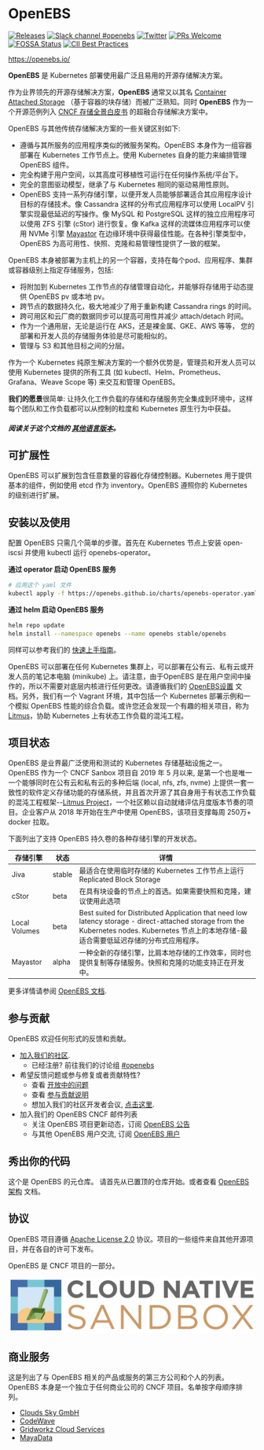 # OpenEBS

[![Releases](https://img.shields.io/github/release/openebs/openebs/all.svg?style=flat-square)](https://github.com/openebs/openebs/releases)
[![Slack channel #openebs](https://img.shields.io/badge/slack-openebs-brightgreen.svg?logo=slack)](https://kubernetes.slack.com/messages/openebs)
[![Twitter](https://img.shields.io/twitter/follow/openebs.svg?style=social&label=Follow)](https://twitter.com/intent/follow?screen_name=openebs)
[![PRs Welcome](https://img.shields.io/badge/PRs-welcome-brightgreen.svg?style=flat-square)](https://github.com/openebs/openebs/blob/master/CONTRIBUTING.zh.md)
[![FOSSA Status](https://app.fossa.com/api/projects/git%2Bgithub.com%2Fopenebs%2Fopenebs.svg?type=shield)](https://app.fossa.com/projects/git%2Bgithub.com%2Fopenebs%2Fopenebs?ref=badge_shield)
[![CII Best Practices](https://bestpractices.coreinfrastructure.org/projects/1754/badge)](https://bestpractices.coreinfrastructure.org/projects/1754)

https://openebs.io/

**OpenEBS** 是 Kubernetes 部署使用最广泛且易用的开源存储解决方案。

作为业界领先的开源存储解决方案，**OpenEBS** 通常又以其名 [Container Attached Storage](https://www.cncf.io/blog/2018/04/19/container-attached-storage-a-primer/) （基于容器的块存储）而被广泛熟知。同时 **OpenEBS** 作为一个开源范例列入 [CNCF 存储全景白皮书](https://github.com/cncf/sig-storage/blob/master/CNCF%20Storage%20Landscape%20-%20White%20Paper.pdf) 的超融合存储解决方案中。

OpenEBS 与其他传统存储解决方案的一些关键区别如下:
- 遵循与其所服务的应用程序类似的微服务架构。OpenEBS 本身作为一组容器部署在 Kubernetes 工作节点上。使用 Kubernetes 自身的能力来编排管理 OpenEBS 组件。
- 完全构建于用户空间，以其高度可移植性可运行在任何操作系统/平台下。
- 完全的意图驱动模型，继承了与 Kubernetes 相同的驱动易用性原则。
- OpenEBS 支持一系列存储引擎，以便开发人员能够部署适合其应用程序设计目标的存储技术。像 Cassandra 这样的分布式应用程序可以使用 LocalPV 引擎实现最低延迟的写操作。像 MySQL 和 PostgreSQL 这样的独立应用程序可以使用 ZFS 引擎 (cStor) 进行恢复。像 Kafka 这样的流媒体应用程序可以使用 NVMe 引擎 [Mayastor](https://github.com/openebs/Mayastor) 在边缘环境中获得最佳性能。在各种引擎类型中，OpenEBS 为高可用性、快照、克隆和易管理性提供了一致的框架。

OpenEBS 本身被部署为主机上的另一个容器，支持在每个pod、应用程序、集群或容器级别上指定存储服务，包括:
- 将附加到 Kubernetes 工作节点的存储管理自动化，并能够将存储用于动态提供 OpenEBS pv 或本地 pv。
- 跨节点的数据持久化，极大地减少了用于重新构建 Cassandra rings 的时间。
- 跨可用区和云厂商的数据同步可以提高可用性并减少 attach/detach 时间。
- 作为一个通用层，无论是运行在 AKS，还是裸金属、GKE、AWS 等等， 您的部署和开发人员的存储服务体验是尽可能相似的。
- 管理与 S3 和其他目标之间的分层。

作为一个 Kubernetes 纯原生解决方案的一个额外优势是，管理员和开发人员可以使用 Kubernetes 提供的所有工具 (如 kubectl、Helm、Prometheus、Grafana、Weave Scope 等) 来交互和管理 OpenEBS。

**我们的愿景**很简单: 让持久化工作负载的存储和存储服务完全集成到环境中，这样每个团队和工作负载都可以从控制的粒度和 Kubernetes 原生行为中获益。

#### *阅读关于这个文档的 [其他语言版本](/translations#readme)。*

## 可扩展性

OpenEBS 可以扩展到包含任意数量的容器化存储控制器。Kubernetes 用于提供基本的组件，例如使用 etcd 作为 inventory。OpenEBS 遵照你的 Kubernetes 的级别进行扩展。

## 安装以及使用

配置 OpenEBS 只需几个简单的步骤。首先在 Kubernetes 节点上安装 open-iscsi 并使用 kubectl 运行 openebs-operator。

**通过 operator 启动 OpenEBS 服务**
```bash
# 应用这个 yaml 文件
kubectl apply -f https://openebs.github.io/charts/openebs-operator.yaml
```

**通过 helm 启动 OpenEBS 服务**
```bash
helm repo update
helm install --namespace openebs --name openebs stable/openebs
```

同样可以参考我们的 [快速上手指南](https://docs.openebs.io/docs/overview.html)。

OpenEBS 可以部署在任何 Kubernetes 集群上，可以部署在公有云、私有云或开发人员的笔记本电脑 (minikube) 上。请注意，由于OpenEBS 是在用户空间中操作的，所以不需要对底层内核进行任何更改。请遵循我们的 [OpenEBS设置](https://docs.openebs.io/docs/overview.html) 文档。另外，我们有一个 Vagrant 环境，其中包括一个 Kubernetes 部署示例和一个模拟 OpenEBS 性能的综合负载。或许您还会发现一个有趣的相关项目，称为 [Litmus](https://www.openebs.io/litmus)，协助 Kubernetes 上有状态工作负载的混沌工程。

## 项目状态

OpenEBS 是业界最广泛使用和测试的 Kubernetes 存储基础设施之一。OpenEBS 作为一个 CNCF Sanbox 项目自 2019 年 5 月以来,  是第一个也是唯一一个能够同时在公有云和私有云的多种后端 (local, nfs, zfs, nvme) 上提供一套一致性的软件定义存储功能的存储系统，并且首次开源了其自身用于有状态工作负载的混沌工程框架--[Litmus Project](https://www.openebs.io/litmus)，一个社区赖以自动就绪评估月度版本节奏的项目。企业客户从 2018 年开始在生产中使用 OpenEBS，该项目支撑每周 250万+ docker 拉取。

下面列出了支持 OpenEBS 持久卷的各种存储引擎的开发状态。

| 存储引擎 | 状态 | 详情 |
|---|---|---|
| Jiva | stable | 最适合在使用临时存储的 Kubernetes 工作节点上运行 Replicated Block Storage |
| cStor | beta | 在具有块设备的节点上的首选。如果需要快照和克隆，建议使用此选项 |
| Local Volumes | beta | Best suited for Distributed Application that need low latency storage - direct-attached storage from the Kubernetes nodes. Kubernetes 节点上的本地存储-最适合需要低延迟存储的分布式应用程序。|
| Mayastor | alpha | 一种全新的存储引擎，比肩本地存储的工作效率，同时也提供复制等存储服务。快照和克隆的功能支持正在开发中。|

更多详情请参阅 [OpenEBS 文档](https://docs.openebs.io/docs/next/quickstart.html).

## 参与贡献

OpenEBS 欢迎任何形式的反馈和贡献。

- [加入我们的社区](https://kubernetes.slack.com).
  - 已经注册? 前往我们的讨论组 [#openebs](https://kubernetes.slack.com/messages/openebs/)
- 希望反馈问题或参与修复或者贡献特性?
  - 查看 [开放中的问题](https://github.com/openebs/openebs/issues)
  - 查看 [参与贡献说明](./CONTRIBUTING.zh.md)
  - 想加入我们的社区开发者会议, [点击这里](./community/README.md).
- 加入我们的 OpenEBS CNCF 邮件列表
  - 关注 OpenEBS 项目更新动态，订阅 [OpenEBS 公告](https://lists.cncf.io/g/cncf-openebs-announcements)
  - 与其他 OpenEBS 用户交流, 订阅 [OpenEBS 用户](https://lists.cncf.io/g/cncf-openebs-users)

## 秀出你的代码

这个是 OpenEBS 的元仓库。 请首先从已置顶的仓库开始。或者查看 [OpenEBS 架构](./contribute/design/README.md) 文档。

## 协议

OpenEBS 项目遵循 [Apache License 2.0](https://github.com/openebs/openebs/blob/master/LICENSE) 协议。项目的一些组件来自其他开源项目，并在各自的许可下发布。

OpenEBS 是 CNCF 项目的一部分。

[![CNCF Sandbox Project](https://raw.githubusercontent.com/cncf/artwork/master/other/cncf-sandbox/horizontal/color/cncf-sandbox-horizontal-color.png)](https://landscape.cncf.io/selected=open-ebs)

## 商业服务

这是列出了与 OpenEBS 相关的产品或服务的第三方公司和个人的列表。OpenEBS 本身是一个独立于任何商业公司的 CNCF 项目。名单按字母顺序排列。
- [Clouds Sky GmbH](https://cloudssky.com/en/)
- [CodeWave](https://codewave.eu/)
- [Gridworkz Cloud Services](https://gridworkz.com/)
- [MayaData](https://mayadata.io/)
